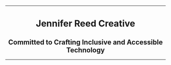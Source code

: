 <hr>
<h1 align="center">Jennifer Reed Creative</h1>
<h2 align="center">Committed to Crafting Inclusive and Accessible Technology</h2>
<hr>
